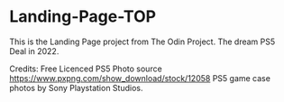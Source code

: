 # Landing-Page-TOP
This is the Landing Page project from The Odin Project. The dream PS5 Deal in 2022. 

Credits:
Free Licenced PS5 Photo source https://www.pxpng.com/show_download/stock/12058
PS5 game case photos by Sony Playstation Studios.
